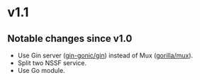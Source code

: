 # v1.1

## Notable changes since v1.0
- Use Gin server ([gin-gonic/gin](https://github.com/gin-gonic/gin)) instead of Mux ([gorilla/mux](https://github.com/gorilla/mux)).
- Split two NSSF service.
- Use Go module.
